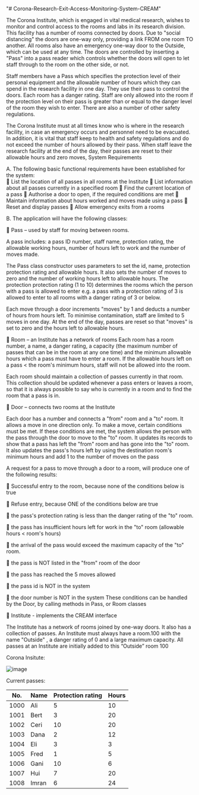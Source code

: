 "# Corona-Research-Exit-Access-Monitoring-System-CREAM" 

The Corona Institute, which is engaged in vital medical research, wishes to monitor and control access to 
the rooms and labs in its research division. This facility has a number of rooms connected by doors. Due to 
"social distancing" the doors are one-way only, providing a link FROM one room TO another. All rooms also 
have an emergency one-way door to the Outside, which can be used at any time. The doors are controlled 
by inserting a "Pass" into a pass reader which controls whether the doors will open to let staff through to the 
room on the other side, or not. 

Staff members have a Pass which specifies the protection level of their personal equipment and the 
allowable number of hours which they can spend in the research facility in one day. They use their pass to 
control the doors. Each room has a danger rating. Staff are only allowed into the room if the protection level 
on their pass is greater than or equal to the danger level of the room they wish to enter. There are also a 
number of other safety regulations.

The Corona Institute must at all times know who is where in the research facility, in case an emergency 
occurs and personnel need to be evacuated.  In addition, it is vital that staff keep to health and safety 
regulations and do not exceed the number of hours allowed by their pass. When staff leave the research 
facility at the end of the day, their passes are reset to their allowable hours and zero moves, 
System Requirements

A. The following basic functional requirements have been established for the system:       
 List the location of all passes in all rooms at the Institute
 List information about all passes currently in a specified room
 Find the current location of a pass
 Authorise a door to open, if the required conditions are met
 Maintain information about hours worked and moves made using a pass
 Reset and display passes
 Allow emergency exits from a rooms

B. The application will have the following classes:

 Pass – used by staff for moving between rooms. 

A pass includes: a pass ID number, staff name, protection rating, the allowable working hours, 
number of hours left to work and the number of moves made. 

The Pass class constructor uses parameters to set the id, name,  protection protection rating and 
allowable hours. It also sets the number of moves to zero and the number of working hours left to 
allowable hours. The protection protection rating (1 to 10) determines the rooms which the person 
with a pass is allowed to enter e.g. a pass with a protection rating of 3 is allowed to enter to all 
rooms with a danger rating of 3 or below.  

Each move through a door increments "moves" by 1 and deducts a number of hours from hours left. 
To minimise contamination, staff are limited to 5 moves in one day. At the end of the day, passes 
are reset so that "moves" is set to zero and the hours left to allowable hours.

 Room – an Institute has a network of rooms
Each room has a room number, a name, a danger rating, a capacity (the maximum number of 
passes that can be in the room at any one time) and the minimum allowable hours which a pass 
must have to enter a room. If the allowable hours left on a pass < the room's minimum hours, staff 
will not be allowed into the room.

Each room should maintain a collection of passes currently in that room. This collection should be 
updated whenever a pass enters or leaves a room, so that it is always possible to say who is 
currently in a room and to find the room that a pass is in. 

 Door – connects two rooms at the Institute

Each door has a number and connects a "from" room and a "to" room. It allows a move in one 
direction only. To make a move, certain conditions must be met.  If these conditions are met, the 
system allows the person with the pass through the door to move to the "to" room. It updates its 
records to show that a pass has left the "from" room and has gone into the "to" room. It also updates 
the pass's hours left by using the destination room's minimum hours and add 1 to the number of 
moves on the pass

A request for a pass to move through a door to a room, will produce one of the following results: 

 Successful entry to the room, because none of the conditions below is true 

 Refuse entry, because ONE of the conditions below are true

 the pass's protection rating is less than the danger rating of the "to" room. 

 the pass has insufficient hours left for work in the "to" room  (allowable hours < room's hours)

 the arrival of the pass would exceed the maximum capacity of the "to" room.

 the pass is NOT listed in the "from" room of the door

 the pass has reached the 5 moves allowed 

 the pass id is NOT in the system

 the door number is NOT in the system
These conditions can be handled by the Door, by calling methods in Pass, or Room classes

 Institute - implements the CREAM interface

The Institute has a network of rooms joined by one-way doors. It also has a collection of passes. 
An Institute must always have a room.100 with the name  "Outside" ,  a danger rating of 0 and a 
large maximum capacity. All passes at an Institute are initially added to this “Outside” room 100

Corona Insitute:

![image](https://user-images.githubusercontent.com/65728188/151222436-80c79504-4b73-409d-a28e-7f6d22e00cd2.png)

Current passes: 
<html xmlns:v="urn:schemas-microsoft-com:vml"
xmlns:o="urn:schemas-microsoft-com:office:office"
xmlns:x="urn:schemas-microsoft-com:office:excel"
xmlns="http://www.w3.org/TR/REC-html40">

<head>

<meta name=ProgId content=Excel.Sheet>
<meta name=Generator content="Microsoft Excel 15">
<link id=Main-File rel=Main-File
href="file:///C:/Users/lewis/AppData/Local/Temp/msohtmlclip1/01/clip.htm">
<link rel=File-List
href="file:///C:/Users/lewis/AppData/Local/Temp/msohtmlclip1/01/clip_filelist.xml">
</head>

<body link="#0563C1" vlink="#954F72">



No. | Name | Protection rating | Hours
-- | -- | -- | --
1000 | Ali | 5 | 10
1001 | Bert | 3 | 20
1002 | Ceri | 10 | 20
1003 | Dana | 2 | 12
1004 | Eli | 3 | 3
1005 | Fred | 1 | 5
1006 | Gani | 10 | 6
1007 | Hui | 7 | 20
1008 | Imran | 6 | 24



</body>

</html>





